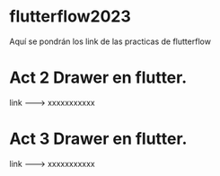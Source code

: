 # flutterflow2023
Aquí se pondrán los link de las practicas de flutterflow

#  Act 2 Drawer en flutter.
   link ---> xxxxxxxxxxx

#  Act 3 Drawer en flutter.
   link ---> xxxxxxxxxxx
